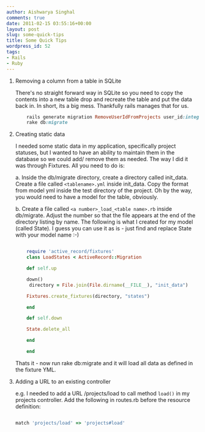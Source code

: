 ```yaml
---
author: Aishwarya Singhal
comments: true
date: 2011-02-15 03:55:16+00:00
layout: post
slug: some-quick-tips
title: Some Quick Tips
wordpress_id: 52
tags:
- Rails
- Ruby
---
```


1. Removing a column from a table in SQLite

	There's no straight forward way in SQLite so you need to copy the contents into a new table drop and recreate the table and put the data back in. In short, its a big mess. Thankfully rails manages that for us.

	```ruby
		rails generate migration RemoveUserIdFromProjects user_id:integer
		rake db:migrate
	```

2. Creating static data

	I needed some static data in my application, specifically project statuses, but I wanted to have an ability to maintain them in the database so we could add/ remove them as needed. The way I did it was through Fixtures. All you need to do is:

	a. Inside the db/migrate directory, create a directory called init_data. Create a file called `<tablename>.yml` inside init_data. Copy the format from model yml inside the test directory of the project. Oh by the way, you would need to have a model for the table, obviously.

	b. Create a file called `<a number>_load_<table name>.rb` inside db/migrate. Adjust the number so that the file appears at the end of the directory listing by name. The following is what I created for my model (called State). I guess you can use it as is - just find and replace State with your model name :-)

	```ruby

		require 'active_record/fixtures'
		class LoadStates < ActiveRecord::Migration

		def self.up

		down()
		 directory = File.join(File.dirname(__FILE__), "init_data")

		Fixtures.create_fixtures(directory, "states")

		end

		def self.down

		State.delete_all

		end

		end

	```

	Thats it - now run rake db:migrate and it will load all data as defined in the fixture YML.
	
3. Adding a URL to an existing controller

	e.g. I needed to add a URL /projects/load to call method `load()` in my projects controller. Add the following in routes.rb before the resource definition:

	```ruby

	match 'projects/load' => 'projects#load'

	```
